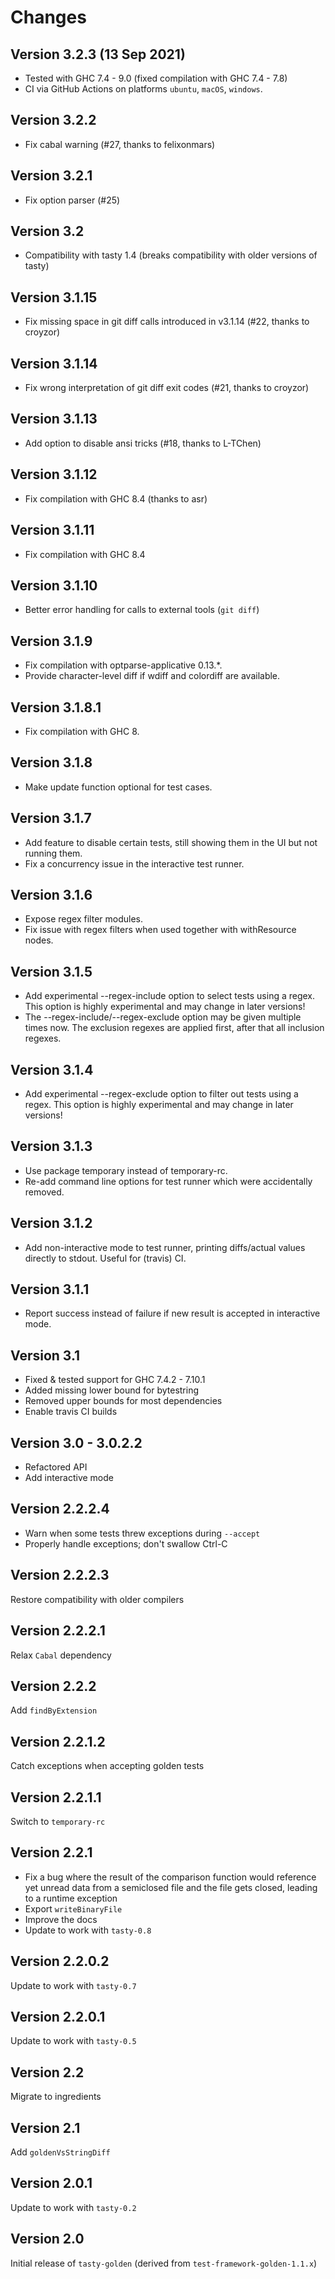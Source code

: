 Changes
=======

Version 3.2.3 (13 Sep 2021)
-------------

* Tested with GHC 7.4 - 9.0 (fixed compilation with GHC 7.4 - 7.8)
* CI via GitHub Actions on platforms `ubuntu`, `macOS`, `windows`.

Version 3.2.2
-------------

* Fix cabal warning (#27, thanks to felixonmars)

Version 3.2.1
-------------

* Fix option parser (#25)

Version 3.2
-----------

* Compatibility with tasty 1.4 (breaks compatibility with older versions of tasty)

Version 3.1.15
--------------

* Fix missing space in git diff calls introduced in v3.1.14 (#22, thanks to croyzor)

Version 3.1.14
--------------

* Fix wrong interpretation of git diff exit codes (#21, thanks to croyzor)

Version 3.1.13
--------------

* Add option to disable ansi tricks (#18, thanks to L-TChen)

Version 3.1.12
--------------

* Fix compilation with GHC 8.4 (thanks to asr)

Version 3.1.11
--------------

* Fix compilation with GHC 8.4

Version 3.1.10
--------------

* Better error handling for calls to external tools (`git diff`)

Version 3.1.9
-------------

* Fix compilation with optparse-applicative 0.13.*.
* Provide character-level diff if wdiff and colordiff are available.

Version 3.1.8.1
---------------

* Fix compilation with GHC 8.

Version 3.1.8
-------------

* Make update function optional for test cases.

Version 3.1.7
-------------

* Add feature to disable certain tests, still showing them in the UI
  but not running them.
* Fix a concurrency issue in the interactive test runner.

Version 3.1.6
-------------

* Expose regex filter modules.
* Fix issue with regex filters when used together with withResource nodes.

Version 3.1.5
-------------

* Add experimental --regex-include option to select tests using a regex.
  This option is highly experimental and may change in later versions!
* The --regex-include/--regex-exclude option may be given multiple times now.
  The exclusion regexes are applied first, after that all inclusion regexes.

Version 3.1.4
-------------

* Add experimental --regex-exclude option to filter out tests using a regex.
  This option is highly experimental and may change in later versions!

Version 3.1.3
-------------

* Use package temporary instead of temporary-rc.
* Re-add command line options for test runner which were accidentally removed.

Version 3.1.2
-------------

* Add non-interactive mode to test runner, printing diffs/actual values directly to stdout.
  Useful for (travis) CI.

Version 3.1.1
-------------

* Report success instead of failure if new result is accepted in interactive mode.

Version 3.1
-----------

* Fixed & tested support for GHC 7.4.2 - 7.10.1
* Added missing lower bound for bytestring
* Removed upper bounds for most dependencies
* Enable travis CI builds

Version 3.0 - 3.0.2.2
-----------

* Refactored API
* Add interactive mode

Version 2.2.2.4
---------------

* Warn when some tests threw exceptions during `--accept`
* Properly handle exceptions; don't swallow Ctrl-C

Version 2.2.2.3
---------------

Restore compatibility with older compilers

Version 2.2.2.1
---------------

Relax `Cabal` dependency

Version 2.2.2
-------------

Add `findByExtension`

Version 2.2.1.2
---------------

Catch exceptions when accepting golden tests

Version 2.2.1.1
---------------

Switch to `temporary-rc`

Version 2.2.1
-------------

* Fix a bug where the result of the comparison function would reference yet
  unread data from a semiclosed file and the file gets closed, leading to a
  runtime exception
* Export `writeBinaryFile`
* Improve the docs
* Update to work with `tasty-0.8`

Version 2.2.0.2
---------------

Update to work with `tasty-0.7`

Version 2.2.0.1
---------------

Update to work with `tasty-0.5`

Version 2.2
-----------

Migrate to ingredients

Version 2.1
-----------

Add `goldenVsStringDiff`

Version 2.0.1
-------------

Update to work with `tasty-0.2`

Version 2.0
-----------

Initial release of `tasty-golden` (derived from `test-framework-golden-1.1.x`)
